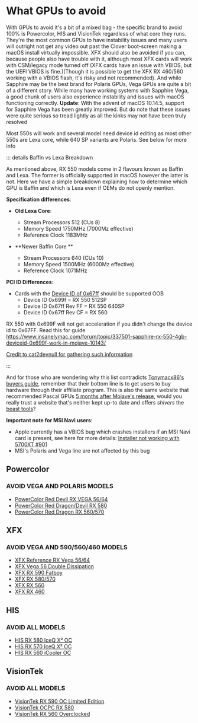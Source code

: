 # What GPUs to avoid

With GPUs to avoid it's a bit of a mixed bag - the specific brand to avoid 100% is Powercolor, HIS and VisionTek regardless of what core they runs. They're the most common GPUs to have instability issues and many users will outright not get any video out past the Clover boot-screen making a macOS install virtually impossible. XFX should also be avoided if you can, because people also have trouble with it, although most XFX cards will work with CSM/legacy mode turned off (XFX cards have an issue with VBIOS, but the UEFI VBIOS is fine.)(Though it is possible to get the XFX RX 460/560 working with a VBIOS flash, it's risky and not recommended). And while Sapphire may be the best brand for Polaris GPUs, Vega GPUs are quite a bit of a different story. While many have working systems with Sapphire Vega, a good chunk of users also experience instability and issues with macOS functioning correctly. **Update**: With the advent of macOS 10.14.5, support for Sapphire Vega has been greatly improved. But do note that these issues were quite serious so tread lightly as all the kinks may not have been truly resolved

Most 550s will work and several model need device id editing as most other 550s are Lexa core, while 640 SP variants are Polaris. See below for more info

::: details Baffin vs Lexa Breakdown

As mentioned above, RX 550 models come in 2 flavours known as Baffin and Lexa. The former is officially supported in macOS however the latter is not. Here we have a simple breakdown explaining how to determine which GPU is Baffin and which is Lexa even if OEMs do not openly mention.


**Specification differences**:


* **Old Lexa Core**:

  * Stream Processors 512 (CUs 8)
  * Memory Speed 1750MHz (7000Mz effective)
  * Reference Clock 1183MHz

* **Newer Baffin Core **

  * Stream Processors 640 (CUs 10)
  * Memory Speed 1500MHz (6000Mz effective)
  * Reference Clock 1071MHz

**PCI ID Differences**:

* Cards with the [Device ID of 0x67ff](https://devicehunt.com/view/type/pci/vendor/1002/device/67FF) should be supported OOB
  * Device ID 0x699f = RX 550 512SP
  * Device ID 0x67ff Rev FF = RX 550 640SP
  * Device ID 0x67ff Rev CF = RX 560

RX 550 with 0x699F will not get acceleration if you didn't change the device id to 0x67FF. Read this for guide https://www.insanelymac.com/forum/topic/337501-sapphire-rx-550-4gb-deviceid-0x699f-work-in-mojave-10143/

[Credit to cat2devnull for gathering such information](https://github.com/dortania/bugtracker/issues/129)

:::

And for those who are wondering why this list contradicts [Tonymacx86's buyers guide](https://www.tonymacx86.com/buyersguide/building-a-customac-hackintosh-the-ultimate-buyers-guide/#AMD_Graphics_Cards), remember that their bottom line is to get users to buy hardware through their affiliate program. This is also the same website that recommended Pascal GPUs [5 months after Mojave's release](https://web.archive.org/web/20190213211919/https://www.tonymacx86.com/buyersguide/building-a-customac-hackintosh-the-ultimate-buyers-guide/), would you really trust a website that's neither kept up-to date and offers _shivers_ the [beast tools](https://github.com/khronokernel/Tonymcx86-stance)?

**Important note for MSI Navi users**: 

* Apple currently has a VBIOS bug which crashes installers if an MSI Navi card is present, see here for more details: [Installer not working with 5700XT #901](https://github.com/acidanthera/bugtracker/issues/901)
* MSI's Polaris and Vega line are not affected by this bug

## Powercolor
### **AVOID VEGA AND POLARIS MODELS**

* [PowerColor Red Devil RX VEGA 56/64](https://www.powercolor.com/product?id=1511340918)
* [PowerColor Red Dragon/Devil RX 580](https://www.powercolor.com/products?id=1492658578&type=1493173705)
* [PowerColor Red Dragon RX 560/570](https://www.powercolor.com/products?id=1492658578&type=1493173679)

## XFX
### **AVOID VEGA AND 590/560/460 MODELS**

* [XFX Reference RX Vega 56/64](http://xfxforce.com/en-us/products/amd-radeon-vega#*)
* [XFX Vega 56 Double Dissipation](http://xfxforce.com/en-us/products/amd-radeon-vega/amd-radeon-rx-vega-56-hbm2-8gb-3xdp-hdmi-double-dissipation-rx-vegaldff6)
* [XFX RX 590 Fatboy](http://xfxforce.com/en-us/products/amd-radeon-rx-500-series#*)
* [XFX RX 580/570](http://xfxforce.com/en-us/products/amd-radeon-rx-500-series#*)
* [XFX RX 560](http://xfxforce.com/en-us/products/amd-radeon-rx-500-series#*)
* [XFX RX 460](http://xfxforce.com/en-us/products/amd-radeon-rx-400-series#*)

## HIS
### **AVOID ALL MODELS**

* [HIS RX 580 IceQ X² OC](http://www.hisdigital.com/gb/product2-943.shtml)
* [HIS RX 570 IceQ X² OC](http://www.hisdigital.com/gb/product2-945.shtml)
* [HIS RX 560 iCooler OC](http://www.hisdigital.com/un/product2-958.shtml)

## VisionTek
### **AVOID ALL MODELS**

* [VisionTek RX 590 OC Limited Edition](https://www.visiontek.com/radeon-rx-590-oc-limited-edition.html)
* [VisionTek OCPC RX 580](https://www.visiontek.com/ocpc-radeon-rx-580-8gb-gddr5-metallic-shroud.html)
* [VisionTek RX 560 Overclocked](https://www.visiontek.com/radeon-rx-560-2gb-gddr5-oc.html)

